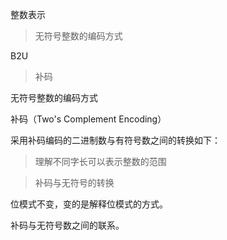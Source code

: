 整数表示



> 无符号整数的编码方式

B2U



> 补码

无符号整数的编码方式

补码（Two's Complement Encoding）

采用补码编码的二进制数与有符号数之间的转换如下：





> 理解不同字长可以表示整数的范围



> 补码与无符号的转换

位模式不变，变的是解释位模式的方式。

补码与无符号数之间的联系。